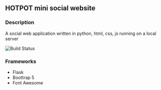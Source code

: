## HOTPOT mini social website
### Description
A social web application written in python, html, css, js running on a local server

![Build Status](https://img.shields.io/badge/build-alpha-brightgreen)


### Frameworks
- Flask
- Boottrap 5
- Font Awesome

